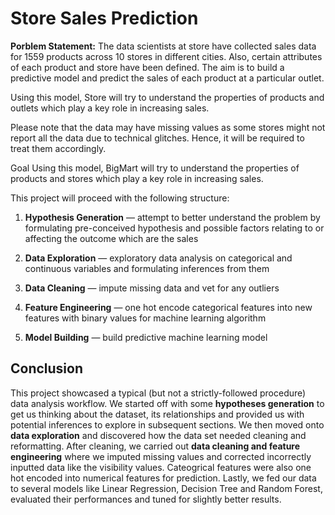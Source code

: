 # Store Sales Prediction

**Porblem Statement:** The data scientists at store have collected sales data for 1559 products across 10 stores in different cities. Also, certain attributes of each product and store have been defined. The aim is to build a predictive model and predict the sales of each product at a particular outlet.

Using this model, Store will try to understand the properties of products and outlets which play a key role in increasing sales.

Please note that the data may have missing values as some stores might not report all the data due to technical glitches. Hence, it will be required to treat them accordingly. 

Goal
Using this model, BigMart will try to understand the properties of products and stores which play a key role in increasing sales.

This project will proceed with the following structure:

1. **Hypothesis Generation** — attempt to better understand the problem by formulating pre-conceived hypothesis and possible factors relating to or affecting the outcome which are the sales

2. **Data Exploration** — exploratory data analysis on categorical and continuous variables and formulating inferences from them

3. **Data Cleaning** — impute missing data and vet for any outliers

4. **Feature Engineering** — one hot encode categorical features into new features with binary values for machine learning algorithm

5. **Model Building** — build predictive machine learning model

## Conclusion

This project showcased a typical (but not a strictly-followed procedure) data analysis workflow. We started off with some **hypotheses generation** to get us thinking about the dataset, its relationships and provided us with potential inferences to explore in subsequent sections. We then moved onto **data exploration** and discovered how the data set needed cleaning and reformatting. After cleaning, we carried out **data cleaning and feature engineering** where we imputed missing values and corrected incorrectly inputted data like the visibility values. Cateogrical features were also one hot encoded into numerical features for prediction. Lastly, we fed our data to several models like Linear Regression, Decision Tree and Random Forest, evaluated their performances and tuned for slightly better results.
